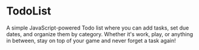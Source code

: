 # TodoList
A simple JavaScript-powered Todo list where you can add tasks, set due dates, and organize them by category. Whether it's work, play, or anything in between, stay on top of your game and never forget a task again!
